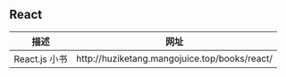 ## React

<table>
  <thead>
    <tr>
      <th>描述</th>
      <th>网址</th>
    </tr>
  </thead>
  <tbody>
    <tr>
      <td>React.js 小书</td>
      <td>http://huziketang.mangojuice.top/books/react/</td>
    </tr>
  </tbody>
</table>